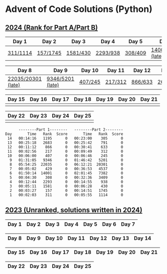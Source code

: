 # Advent of Code Solutions (Python)

## [2024 (Rank for Part A/Part B)](src/aoc2024)

| Day 1 | Day 2 | Day 3 | Day 4 | Day 5 | Day 6 | Day 7 | 
|-------|-------|-------|-------|-------|-------|-------|
| [311/1114](src/aoc2024/day1.py) | [157/1745](src/aoc2024/day2.py) | [1581/430](src/aoc2024/day3.py) | [2293/938](src/aoc2024/day4.py) | [308/409](src/aoc2024/day5.py) | [14001/7382 (late)](src/aoc2024/day6.py) | [429/4537](src/aoc2024/day7.py)

| Day 8 | Day 9 | Day 10 | Day 11 | Day 12 | Day 13 | Day 14 |
|-------|-------|--------|--------|--------|--------|--------|
| [22035/20301 (late)](src/aoc2024/day8.py)| [9346/5201 (late)](src/aoc2024/day9.py) | [407/245](src/aoc2024/day10.py) | [217/312](src/aoc2024/day11.py) | [866/633](src/aoc2024/day12.py) | [2683/791](src/aoc2024/day13.py) | [1195/305](src/aoc2024/day14.py) |

| Day 15 | Day 16 | Day 17 | Day 18 | Day 19 | Day 20 | Day 21 |
|--------|--------|--------|--------|--------|--------|--------|
| |

| Day 22 | Day 23 | Day 24 | Day 25 |
|--------|--------|--------|--------|
| |

```
      --------Part 1--------   --------Part 2--------
Day       Time   Rank  Score       Time   Rank  Score
 14   00:14:16   1195      0   00:23:00    305      0
 13   00:25:18   2683      0   00:25:42    791      0
 12   00:11:12    866      0   00:30:41    633      0
 11   00:02:56    217      0   00:09:49    312      0
 10   00:06:00    407      0   00:06:46    245      0
  9   01:31:05   9346      0   01:46:42   5201      0
  8   05:54:25  22035      0   06:12:21  20301      0
  7   00:05:02    429      0   00:36:53   4537      0
  6   01:50:14  14001      0   02:01:45   7382      0
  5   00:04:30    308      0   00:32:36   3409      0
  4   00:12:44   2293      0   00:14:55    938      0
  3   00:05:11   1581      0   00:06:28    430      0
  2   00:03:27    157      0   00:14:51   1745      0
  1   00:02:03    311      0   00:05:55   1114      0
```

## [2023 (Unranked, solutions written in 2024)](src/aoc2023)

| Day 1 | Day 2 | Day 3 | Day 4 | Day 5 | Day 6 | Day 7 | 
|-------|-------|-------|-------|-------|-------|-------|

| Day 8 | Day 9 | Day 10 | Day 11 | Day 12 | Day 13 | Day 14 |
|-------|-------|--------|--------|--------|--------|--------|

| Day 15 | Day 16 | Day 17 | Day 18 | Day 19 | Day 20 | Day 21 |
|--------|--------|--------|--------|--------|--------|--------|

| Day 22 | Day 23 | Day 24 | Day 25 |
|--------|--------|--------|--------|
